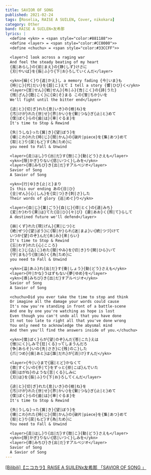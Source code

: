 ```yaml
---
title: SAVIOR OF SONG
published: 2021-02-24
tags: [Roselia, RAISE A SUILEN, Cover, nikokara]
category: Other
band: RAISE A SUILEN×友希那
lyrics: |
  <define <ykn> = <span style="color:#881188">>
  <define <layer> = <span style="color:#CC0000">>
  <define <chuchu> = <span style="color:#33CCFF">>

  <layer>I look across a raging war
  And feel the steady beating of my heart
  {嵐|あらし}の{前|まえ}の{静|しず}けさに
  {刃|やいば}を{振|ふ}り{下|お}ろしていくんだ</layer>

  <ykn>{繰|く}り{返|かえ}し a memory fading {今|いま}も
  {時|じ}{代|だい}を{超|こ}えて I tell a story {響|ひび}く</ykn>
  <layer>{宣|せん}{戦|せん}{布|ふ}{告|こく}の{詩|うた}
  {残|ざん}{酷|こく}に{染|そ}まる この{誓|ちか}いを
  We'll fight until the bitter end</layer>

  {途|と}{切|ぎ}れた{息|いき}の{根|ね}を
  {汚|けが}れた{世|せ}{界|かい}を{繋|つな}ぎ{止|と}めて
  {僕|ぼく}らの{歯|は}{車|ぐるま}を
  It's time to Stop & Rewind

  {失|うしな}った{冀|き}{望|ぼう}を
  {壊|こわ}れた{時|じ}{間|かん}の{破片|piece}を{集|あつ}めて
  {取|と}り{戻|もど}す{為|ため}に
  you need to Fall & Unwind

  <layer>{走|はし}り{出|だ}す{鼓|こ}{動|どう}さえも</layer>
  <ykn>{限|かぎ}りない{慈|いつく}しみを</ykn>
  <layer>{導|みちび}き{出|だ}すアルぺジオ</layer>
  Savior of Song
  A Savior of Song

  <ykn>{行|ゆ}き{止|と}まり
  Is this our ending あの{日|ひ}
  {全|ぜん}{心|しん}を{突|つ}き{刺|さ}した
  Their words of glory {巡|めぐ}り</ykn>

  <layer>{自|じ}{業|ごう}{自|じ}{得|とく}の{道|みち}
  {変|か}わり{果|は}てた{日|ひ}{々|び} {蒼|あお}く{照|て}らして
  A destined future we'll defend</layer>

  {崩|くず}れた{現|げん}{実|じつ}と
  {絶|ぜつ}{望|ぼう}に{駆|か}られ{迷|まよ}い{続|つづ}けて
  いつか{望|のぞ}んだ{未|み}{来|らい}
  It's time to Stop & Rewind
  {忘|わす}れた{心|こころ}
  {閉|と}じ{込|こ}めた{闇|やみ}を{切|き}り{開|ひら}いて
  {守|まも}り{抜|ぬ}く{為|ため}に
  you need to Fall & Unwind

  <ykn>{溢|あふ}れ{出|だ}す{衝|しょう}{動|どう}さえも</ykn>
  <layer>{叶|かな}うはずもない{夢|ゆめ}を</layer>
  <ykn>{導|みちび}き{出|だ}すアルぺジオ</ykn>
  Savior of Song
  A Savior of Song

  <chuchu>Did you ever take the time to stop and think
  Or imagine all the damage your words could cause
  It's now you're standing in front of a battle-scene
  And one by one you're watching as hope is lost
  Even though you can't undo all that you have done
  It not too late to right all that you've done wrong
  You only need to acknowledge the abysmal mind
  And then you'll find the answers inside of you.</chuchu>

  <ykn>{僕|ぼく}らが{望|のぞ}んだ{答|こた}えは
  {憎|にく}しみで{狂|くる}ってしまうんだろ
  {争|あらそ}いの{先|さき}に{残|のこ}した
  {爪|つめ}{痕|あと}は{誰|だれ}が{消|け}すんだ</ykn>

  <layer>{今|い}まで{届|とど}かなくて
  {救|すく}いの{手|て}をずっと{拒|こば}んでいた
  {鋼|はがね}のような{苦|くる}しみに
  {刃|は}を{振|ふ}り{下|お}ろしてくんだ</layer>

  {途|と}{切|ぎ}れた{息|いき}の{根|ね}を
  {汚|けが}れた{世|せ}{界|かい}を{繋|つな}ぎ{止|と}めて
  {僕|ぼく}らの{歯|は}{車|ぐるま}を
  It's time to Stop & Rewind

  {失|うしな}った{冀|き}{望|ぼう}を
  {壊|こわ}れた{時|じ}{間|かん}の{破片|piece}を{集|あつ}めて
  {取|と}り{戻|もど}す{為|ため}に
  You need to Fall & Unwind

  <layer>{走|はし}り{出|だ}す{鼓|こ}{動|どう}さえも</layer>
  <ykn>{限|かぎ}りない{慈|いつく}しみを</ykn>
  <layer>{導|みちび}き{出|だ}すアルぺジオ</layer>
  Savior of Song
  A Savior of Song
---
```

<summary>
    <a href="https://www.bilibili.com/video/BV1Ah9HY6E3Y/">
        [Bilibili]【ニコカラ】RAISE A SUILENx友希那 「SAVIOR OF SONG 」
    </a>
</summary>